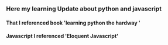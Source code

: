 <H3>Here  my learning Update about python and javascript</H3>
<H4>That I referenced  book 'learning python the hardway '</h4>
<h4>Javascript I referenced 'Eloquent Javascript'</h4>

